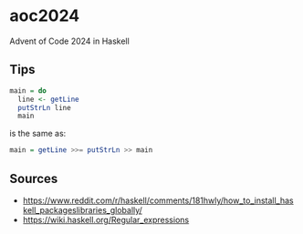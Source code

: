 # aoc2024

Advent of Code 2024 in Haskell

## Tips

```haskell
main = do
  line <- getLine
  putStrLn line
  main 
```
is the same as:
```haskell
main = getLine >>= putStrLn >> main
```

## Sources

- <https://www.reddit.com/r/haskell/comments/181hwly/how_to_install_haskell_packageslibraries_globally/>
- <https://wiki.haskell.org/Regular_expressions>
